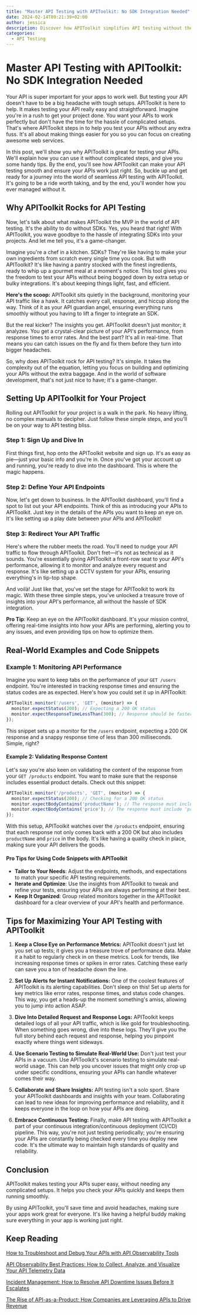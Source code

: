 ```yaml
---
title: "Master API Testing with APIToolkit: No SDK Integration Needed"
date: 2024-02-14T09:21:39+02:00
author: jessica 
description: Discover how APIToolkit simplifies API testing without the hassle of SDK integration. Streamline your testing process and improve API performance with our expert guide.
categories:
  - API Testing
---
```


# Master API Testing with APIToolkit: No SDK Integration Needed

Your API is super important for your apps to work well. But testing your API doesn't have to be a big headache with tough setups. APIToolkit is here to help. It makes testing your API really easy and straightforward. Imagine you're in a rush to get your project done. You want your APIs to work perfectly but don't have the time for the hassle of complicated setups. That's where APIToolkit steps in to help you test your APIs without any extra fuss. It's all about making things easier for you so you can focus on creating awesome web services.

In this post, we'll show you why APIToolkit is great for testing your APIs. We'll explain how you can use it without complicated steps, and give you some handy tips. By the end, you'll see how APIToolkit can make your API testing smooth and ensure your APIs work just right. So, buckle up and get ready for a journey into the world of seamless API testing with APIToolkit. It's going to be a ride worth taking, and by the end, you'll wonder how you ever managed without it.

## Why APIToolkit Rocks for API Testing

Now, let's talk about what makes APIToolkit the MVP in the world of API testing. It's the ability to do without SDKs. Yes, you heard that right! With APIToolkit, you wave goodbye to the hassle of integrating SDKs into your projects. And let me tell you, it's a game-changer.

Imagine you're a chef in a kitchen. SDKs? They're like having to make your own ingredients from scratch every single time you cook. But with APIToolkit? It's like having a pantry stocked with the finest ingredients, ready to whip up a gourmet meal at a moment's notice. This tool gives you the freedom to test your APIs without being bogged down by extra setup or bulky integrations. It's about keeping things light, fast, and efficient.

**Here's the scoop:** APIToolkit sits quietly in the background, monitoring your API traffic like a hawk. It catches every call, response, and hiccup along the way. Think of it as your API guardian angel, ensuring everything runs smoothly without you having to lift a finger to integrate an SDK.

But the real kicker? The insights you get. APIToolkit doesn't just monitor; it analyzes. You get a crystal-clear picture of your API's performance, from response times to error rates. And the best part? It's all in real-time. That means you can catch issues on the fly and fix them before they turn into bigger headaches.

So, why does APIToolkit rock for API testing? It's simple. It takes the complexity out of the equation, letting you focus on building and optimizing your APIs without the extra baggage. And in the world of software development, that's not just nice to have; it's a game-changer.

## Setting Up APIToolkit for Your Project

Rolling out APIToolkit for your project is a walk in the park. No heavy lifting, no complex manuals to decipher. Just follow these simple steps, and you'll be on your way to API testing bliss.

### Step 1: Sign Up and Dive In

First things first, hop onto the APIToolkit website and sign up. It's as easy as pie—just your basic info and you're in. Once you've got your account up and running, you're ready to dive into the dashboard. This is where the magic happens.

### Step 2: Define Your API Endpoints

Now, let's get down to business. In the APIToolkit dashboard, you'll find a spot to list out your API endpoints. Think of this as introducing your APIs to APIToolkit. Just key in the details of the APIs you want to keep an eye on. It's like setting up a play date between your APIs and APIToolkit!

### Step 3: Redirect Your API Traffic

Here's where the rubber meets the road. You'll need to nudge your API traffic to flow through APIToolkit. Don't fret—it's not as technical as it sounds. You're essentially giving APIToolkit a front-row seat to your API's performance, allowing it to monitor and analyze every request and response. It's like setting up a CCTV system for your APIs, ensuring everything's in tip-top shape.

And voilà! Just like that, you've set the stage for APIToolkit to work its magic. With these three simple steps, you've unlocked a treasure trove of insights into your API's performance, all without the hassle of SDK integration.

**Pro Tip**: Keep an eye on the APIToolkit dashboard. It's your mission control, offering real-time insights into how your APIs are performing, alerting you to any issues, and even providing tips on how to optimize them.

## Real-World Examples and Code Snippets

### Example 1: Monitoring API Performance

Imagine you want to keep tabs on the performance of your `GET /users` endpoint. You're interested in tracking response times and ensuring the status codes are as expected. Here's how you could set it up in APIToolkit:

```javascript
APIToolkit.monitor('/users', 'GET', (monitor) => {
  monitor.expectStatus(200); // Expecting a 200 OK status
  monitor.expectResponseTimeLessThan(300); // Response should be faster than 300ms
});
```

This snippet sets up a monitor for the `/users` endpoint, expecting a 200 OK response and a snappy response time of less than 300 milliseconds. Simple, right?

#### Example 2: Validating Response Content

Let's say you're also keen on validating the content of the response from your `GET /products` endpoint. You want to make sure that the response includes essential product details. Check out this snippet:

```javascript
APIToolkit.monitor('/products', 'GET', (monitor) => {
  monitor.expectStatus(200); // Checking for a 200 OK status
  monitor.expectBodyContains('productName'); // The response must include 'productName'
  monitor.expectBodyContains('price'); // The response must include 'price'
});
```

With this setup, APIToolkit watches over the `/products` endpoint, ensuring that each response not only comes back with a 200 OK but also includes `productName` and `price` in the body. It's like having a quality check in place, making sure your API delivers the goods.

#### Pro Tips for Using Code Snippets with APIToolkit

- **Tailor to Your Needs**: Adjust the endpoints, methods, and expectations to match your specific API testing requirements.
- **Iterate and Optimize**: Use the insights from APIToolkit to tweak and refine your tests, ensuring your APIs are always performing at their best.
- **Keep It Organized**: Group related monitors together in the APIToolkit dashboard for a clear overview of your API's health and performance.

## Tips for Maximizing Your API Testing with APIToolkit

1. **Keep a Close Eye on Performance Metrics:** APIToolkit doesn't just let you set up tests; it gives you a treasure trove of performance data. Make it a habit to regularly check in on these metrics. Look for trends, like increasing response times or spikes in error rates. Catching these early can save you a ton of headache down the line.

2. **Set Up Alerts for Instant Notifications:** One of the coolest features of APIToolkit is its alerting capabilities. Don't sleep on this! Set up alerts for key metrics like error rates, response times, and status code changes. This way, you get a heads-up the moment something's amiss, allowing you to jump into action ASAP.

3. **Dive Into Detailed Request and Response Logs:** APIToolkit keeps detailed logs of all your API traffic, which is like gold for troubleshooting. When something goes wrong, dive into these logs. They'll give you the full story behind each request and response, helping you pinpoint exactly where things went sideways.

4. **Use Scenario Testing to Simulate Real-World Use:** Don't just test your APIs in a vacuum. Use APIToolkit's scenario testing to simulate real-world usage. This can help you uncover issues that might only crop up under specific conditions, ensuring your APIs can handle whatever comes their way.

5. **Collaborate and Share Insights:** API testing isn't a solo sport. Share your APIToolkit dashboards and insights with your team. Collaborating can lead to new ideas for improving performance and reliability, and it keeps everyone in the loop on how your APIs are doing.

6. **Embrace Continuous Testing:** Finally, make API testing with APIToolkit a part of your continuous integration/continuous deployment (CI/CD) pipeline. This way, you're not just testing periodically; you're ensuring your APIs are constantly being checked every time you deploy new code. It's the ultimate way to maintain high standards of quality and reliability.

## Conclusion

APIToolkit makes testing your APIs super easy, without needing any complicated setups. It helps you check your APIs quickly and keeps them running smoothly.

By using APIToolkit, you'll save time and avoid headaches, making sure your apps work great for everyone. It's like having a helpful buddy making sure everything in your app is working just right.

## Keep Reading

[How to Troubleshoot and Debug Your APIs with API Observability Tools](https://apitoolkit.io/blog/how-to-troubleshoot-and-debug-your-apis/)

[API Observability Best Practices: How to Collect, Analyze, and Visualize Your API Telemetry Data](https://apitoolkit.io/blog/api-observability-best-practices/)

[Incident Management: How to Resolve API Downtime Issues Before It Escalates](https://apitoolkit.io/blog/api-downtime/)

[The Rise of API-as-a-Product: How Companies are Leveraging APIs to Drive Revenue](https://apitoolkit.io/blog/api-as-a-product/)
